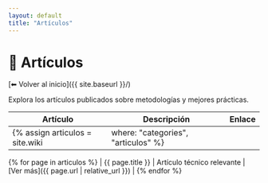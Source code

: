 ```yaml
---
layout: default
title: "Artículos"
---
```


# 📑 Artículos

[⬅ Volver al inicio]({{ site.baseurl }}/)

Explora los artículos publicados sobre metodologías y mejores prácticas.

| Artículo | Descripción | Enlace |
|----------|-------------|--------|
{% assign articulos = site.wiki | where: "categories", "articulos" %}
{% for page in articulos %}
| {{ page.title }} | Artículo técnico relevante | [Ver más]({{ page.url | relative_url }}) |
{% endfor %}
